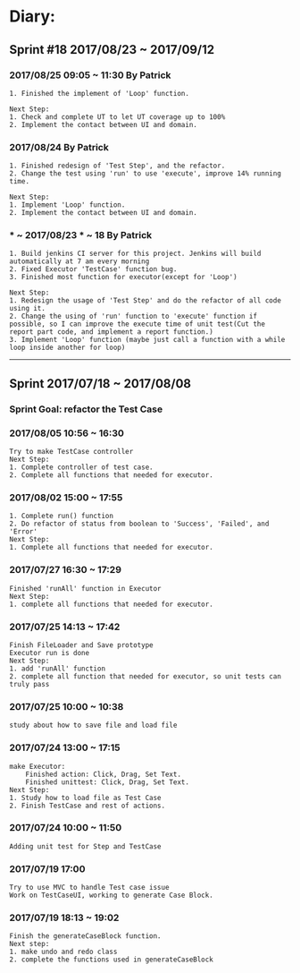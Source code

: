# Diary:

## Sprint #18 2017/08/23 ~ 2017/09/12

### 2017/08/25 09:05 ~ 11:30        By Patrick
    1. Finished the implement of 'Loop' function.

    Next Step:
    1. Check and complete UT to let UT coverage up to 100%
    2. Implement the contact between UI and domain.

### 2017/08/24      By Patrick
    1. Finished redesign of 'Test Step', and the refactor.
    2. Change the test using 'run' to use 'execute', improve 14% running time.

    Next Step:
    1. Implement 'Loop' function.
    2. Implement the contact between UI and domain.

### * ~ 2017/08/23  * ~ 18      By Patrick
    1. Build jenkins CI server for this project. Jenkins will build automatically at 7 am every morning
    2. Fixed Executor 'TestCase' function bug.
    3. Finished most function for executor(except for 'Loop')

    Next Step:
    1. Redesign the usage of 'Test Step' and do the refactor of all code using it.
    2. Change the using of 'run' function to 'execute' function if possible, so I can improve the execute time of unit test(Cut the report part code, and implement a report function.)
    3. Implement 'Loop' function (maybe just call a function with a while loop inside another for loop)


----------------------------------------------------------

## Sprint 2017/07/18 ~ 2017/08/08
### Sprint Goal: refactor the Test Case

### 2017/08/05 10:56 ~ 16:30
    Try to make TestCase controller
    Next Step:
    1. Complete controller of test case.
    2. Complete all functions that needed for executor.


### 2017/08/02 15:00 ~ 17:55
    1. Complete run() function
    2. Do refactor of status from boolean to 'Success', 'Failed', and 'Error'
    Next Step:
    1. Complete all functions that needed for executor.

### 2017/07/27 16:30 ~ 17:29
    Finished 'runAll' function in Executor
    Next Step:
    1. complete all functions that needed for executor.

### 2017/07/25 14:13 ~ 17:42
    Finish FileLoader and Save prototype
    Executor run is done
    Next Step:
    1. add 'runAll' function
    2. complete all function that needed for executor, so unit tests can truly pass

### 2017/07/25 10:00 ~ 10:38
    study about how to save file and load file

### 2017/07/24 13:00 ~ 17:15
    make Executor:
        Finished action: Click, Drag, Set Text.
        Finished unittest: Click, Drag, Set Text.
    Next Step:
    1. Study how to load file as Test Case
    2. Finish TestCase and rest of actions.

### 2017/07/24 10:00 ~ 11:50
    Adding unit test for Step and TestCase

### 2017/07/19 17:00
    Try to use MVC to handle Test case issue
    Work on TestCaseUI, working to generate Case Block.

### 2017/07/19 18:13 ~ 19:02
    Finish the generateCaseBlock function.
    Next step:
    1. make undo and redo class
    2. complete the functions used in generateCaseBlock
